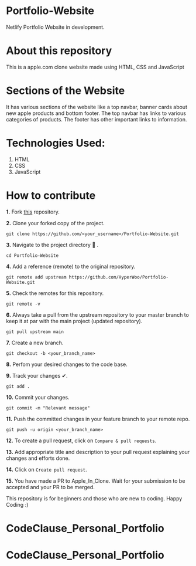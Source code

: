 # Portfolio-Website
Netlify Portfolio Website in development.


# About this repository
This is a apple.com clone website made using HTML, CSS and JavaScript

# Sections of the Website
It has various sections of the website like a top navbar, banner cards about new apple products and bottom footer.
The top navbar has links to various categories of products.
The footer has other important links to information.

# Technologies Used:

1. HTML
2. CSS
3. JavaScript

# How to contribute

**1.**  Fork [this](https://github.com/su1nta/Portfolio-Website) repository.

**2.**  Clone your forked copy of the project.

```
git clone https://github.com/<your_username>/Portfolio-Website.git
```

**3.** Navigate to the project directory :file_folder: .

```
cd Portfolio-Website
```

**4.** Add a reference (remote) to the original repository.

```
git remote add upstream https://github.com/HyperWoo/Portfolio-Website.git
```

**5.** Check the remotes for this repository.

```
git remote -v
```

**6.** Always take a pull from the upstream repository to your master branch to keep it at par with the main project (updated repository).

```
git pull upstream main
```

**7.** Create a new branch.

```
git checkout -b <your_branch_name>
```

**8.** Perfom your desired changes to the code base.

**9.** Track your changes ✔. 

```
git add . 
```

**10.** Commit your changes.

```
git commit -m "Relevant message"
```

**11.** Push the committed changes in your feature branch to your remote repo.

```
git push -u origin <your_branch_name>
```

**12.** To create a pull request, click on `Compare & pull requests`.

**13.** Add appropriate title and description to your pull request explaining your changes and efforts done.

**14.** Click on `Create pull request`.


**15.** You have made a PR to Apple_In_Clone. Wait for your submission to be accepted and your PR to be merged.

This repository is for beginners and those who are new to coding. 
Happy Coding :)
# CodeClause_Personal_Portfolio
# CodeClause_Personal_Portfolio
